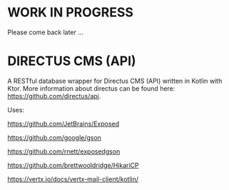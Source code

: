 # WORK IN PROGRESS
Please come back later ... 

# DIRECTUS CMS (API)
A RESTful  database wrapper for Directus CMS (API) written in Kotlin with Ktor.
More information about directus can be found here: https://github.com/directus/api.

Uses:

https://github.com/JetBrains/Exposed

https://github.com/google/gson

https://github.com/rnett/exposedgson

https://github.com/brettwooldridge/HikariCP

https://vertx.io/docs/vertx-mail-client/kotlin/